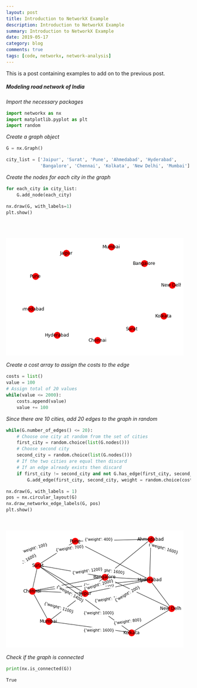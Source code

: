 ```yaml
---
layout: post
title: Introduction to NetworkX Example
description: Introduction to NetworkX Example
summary: Introduction to NetworkX Example
date: 2019-05-17
category: blog
comments: true
tags: [code, networkx, network-analysis]
---
```


This is a post containing examples to add on to the previous post.



##### Modeling road network of India

_Import the necessary packages_


```python
import networkx as nx
import matplotlib.pyplot as plt
import random
```

_Create a graph object_


```python
G = nx.Graph()
```


```python
city_list = ['Jaipur', 'Surat', 'Pune', 'Ahmedabad', 'Hyderabad', 
             'Bangalore', 'Chennai', 'Kolkata', 'New Delhi', 'Mumbai']
```

_Create the nodes for each city in the graph_


```python
for each_city in city_list:
    G.add_node(each_city)
```


```python
nx.draw(G, with_labels=1)
plt.show()
```
<br><br>

![png](/assets/images/2019-05-17-01.png)


_Create a cost array to assign the costs to the edge_


```python
costs = list()
value = 100
# Assign total of 20 values
while(value <= 2000):
    costs.append(value)
    value += 100
```

_Since there are 10 cities, add 20 edges to the graph in random_


```python
while(G.number_of_edges() <= 20):
    # Choose one city at random from the set of cities
    first_city = random.choice(list(G.nodes()))
    # Choose second city
    second_city = random.choice(list(G.nodes()))
    # If the two cities are equal then discard
    # If an edge already exists then discard
    if first_city != second_city and not G.has_edge(first_city, second_city):
        G.add_edge(first_city, second_city, weight = random.choice(costs))
```


```python
nx.draw(G, with_labels = 1)
pos = nx.circular_layout(G)
nx.draw_networkx_edge_labels(G, pos)
plt.show()
```

<br><br>
![png](/assets/images/2019-05-17-02.png)


_Check if the graph is connected_


```python
print(nx.is_connected(G))
```

    True

